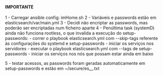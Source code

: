 #### IMPORTANTE ########################################### 
1 - Carregar ansible config: imHome.sh
2 - Variáveis e passwords estão em elasticsearch/var/main.yml
3 - Decidi não encriptar as passwords, mas poderão ser encriptadas num ficheiro aparte
4 - Penúltima task (systemD) ainda não funciona rootless, o que invalida a execução do setup-passwords:
	- correr o playbook elasticsearch.yml com --skip-tags referente às configurações do systemd e setup-passwords
	- iniciar os serviços nos servidores
	- executar o playbook elasticsearch.yml com --tags de setup-passwords
	- iniciar os serviços nos nós que possam estar ainda em baixo

5 - testar acessos, as passwords foram geradas automaticamente em setup-passwords e estão em ~/secure/es_<ClusterName>_<ServerName>.txt


